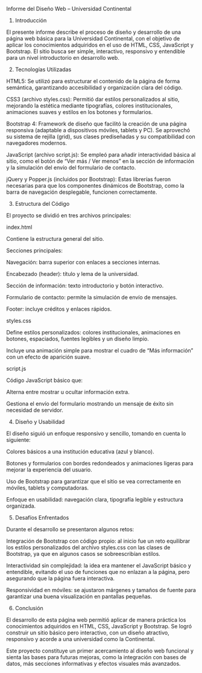 Informe del Diseño Web – Universidad Continental
1. Introducción

El presente informe describe el proceso de diseño y desarrollo de una página web básica para la Universidad Continental, con el objetivo de aplicar los conocimientos adquiridos en el uso de HTML, CSS, JavaScript y Bootstrap. El sitio busca ser simple, interactivo, responsivo y entendible para un nivel introductorio en desarrollo web.

2. Tecnologías Utilizadas

HTML5:
Se utilizó para estructurar el contenido de la página de forma semántica, garantizando accesibilidad y organización clara del código.

CSS3 (archivo styles.css):
Permitió dar estilos personalizados al sitio, mejorando la estética mediante tipografías, colores institucionales, animaciones suaves y estilos en los botones y formularios.

Bootstrap 4:
Framework de diseño que facilitó la creación de una página responsiva (adaptable a dispositivos móviles, tablets y PC). Se aprovechó su sistema de rejilla (grid), sus clases prediseñadas y su compatibilidad con navegadores modernos.

JavaScript (archivo script.js):
Se empleó para añadir interactividad básica al sitio, como el botón de “Ver más / Ver menos” en la sección de información y la simulación del envío del formulario de contacto.

jQuery y Popper.js (incluidos por Bootstrap):
Estas librerías fueron necesarias para que los componentes dinámicos de Bootstrap, como la barra de navegación desplegable, funcionen correctamente.

3. Estructura del Código

El proyecto se dividió en tres archivos principales:

index.html

Contiene la estructura general del sitio.

Secciones principales:

Navegación: barra superior con enlaces a secciones internas.

Encabezado (header): título y lema de la universidad.

Sección de información: texto introductorio y botón interactivo.

Formulario de contacto: permite la simulación de envío de mensajes.

Footer: incluye créditos y enlaces rápidos.

styles.css

Define estilos personalizados: colores institucionales, animaciones en botones, espaciados, fuentes legibles y un diseño limpio.

Incluye una animación simple para mostrar el cuadro de “Más información” con un efecto de aparición suave.

script.js

Código JavaScript básico que:

Alterna entre mostrar u ocultar información extra.

Gestiona el envío del formulario mostrando un mensaje de éxito sin necesidad de servidor.

4. Diseño y Usabilidad

El diseño siguió un enfoque responsivo y sencillo, tomando en cuenta lo siguiente:

Colores básicos a una institución educativa (azul y blanco).

Botones y formularios con bordes redondeados y animaciones ligeras para mejorar la experiencia del usuario.

Uso de Bootstrap para garantizar que el sitio se vea correctamente en móviles, tablets y computadoras.

Enfoque en usabilidad: navegación clara, tipografía legible y estructura organizada.

5. Desafíos Enfrentados

Durante el desarrollo se presentaron algunos retos:

Integración de Bootstrap con código propio: al inicio fue un reto equilibrar los estilos personalizados del archivo styles.css con las clases de Bootstrap, ya que en algunos casos se sobreescribían estilos.

Interactividad sin complejidad: la idea era mantener el JavaScript básico y entendible, evitando el uso de funciones que no enlazan a la página, pero asegurando que la página fuera interactiva.

Responsividad en móviles: se ajustaron márgenes y tamaños de fuente para garantizar una buena visualización en pantallas pequeñas.

6. Conclusión

El desarrollo de esta página web permitió aplicar de manera práctica los conocimientos adquiridos en HTML, CSS, JavaScript y Bootstrap. Se logró construir un sitio básico pero interactivo, con un diseño atractivo, responsivo y acorde a una universidad como la Continental.

Este proyecto constituye un primer acercamiento al diseño web funcional y sienta las bases para futuras mejoras, como la integración con bases de datos, más secciones informativas y efectos visuales más avanzados.
